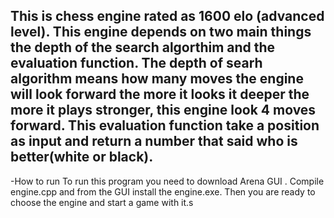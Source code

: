 This is chess engine rated as 1600 elo (advanced level).
This engine depends on two main things the depth of the search algorthim and the evaluation function.
The depth of searh algorithm means how many moves the engine will look forward the more it looks it deeper the more it plays stronger, this engine look 4 moves forward.
This evaluation function take a position as input and return a number that said who is better(white or black).
-----------------------------
-How to run
To run this program you need to download Arena GUI .
Compile engine.cpp and from the GUI install the engine.exe.
Then you are ready to choose the engine and start a game with it.s
